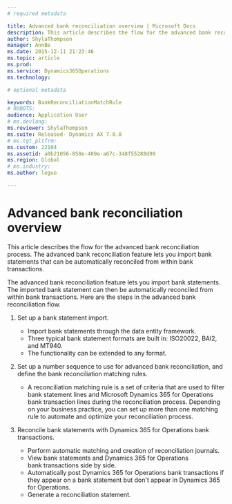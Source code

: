 ```yaml
---
# required metadata

title: Advanced bank reconciliation overview | Microsoft Docs
description: This article describes the flow for the advanced bank reconciliation process. The advanced bank reconciliation feature lets you import bank statements that can be automatically reconciled from within bank transactions.
author: ShylaThompson
manager: AnnBe
ms.date: 2015-12-11 21:23:46
ms.topic: article
ms.prod: 
ms.service: Dynamics365Operations
ms.technology: 

# optional metadata

keywords: BankReconciliationMatchRule
# ROBOTS: 
audience: Application User
# ms.devlang: 
ms.reviewer: ShylaThompson
ms.suite: Released- Dynamics AX 7.0.0
# ms.tgt_pltfrm: 
ms.custom: 22104
ms.assetid: a0b21056-858e-409e-a67c-348f55288d99
ms.region: Global
# ms.industry: 
ms.author: leguo

---
```


# Advanced bank reconciliation overview

This article describes the flow for the advanced bank reconciliation process. The advanced bank reconciliation feature lets you import bank statements that can be automatically reconciled from within bank transactions.

The advanced bank reconciliation feature lets you import bank statements. The imported bank statement can then be automatically reconciled from within bank transactions. Here are the steps in the advanced bank reconciliation flow.

1.  Set up a bank statement import.
    -   Import bank statements through the data entity framework.
    -   Three typical bank statement formats are built in: ISO20022, BAI2, and MT940.
    -   The functionality can be extended to any format.

2.  Set up a number sequence to use for advanced bank reconciliation, and define the bank reconciliation matching rules.
    -   A reconciliation matching rule is a set of criteria that are used to filter bank statement lines and Microsoft Dynamics 365 for Operations bank transaction lines during the reconciliation process. Depending on your business practice, you can set up more than one matching rule to automate and optimize your reconciliation process.

3.  Reconcile bank statements with Dynamics 365 for Operations bank transactions.
    -   Perform automatic matching and creation of reconciliation journals.
    -   View bank statements and Dynamics 365 for Operations bank transactions side by side.
    -   Automatically post Dynamics 365 for Operations bank transactions if they appear on a bank statement but don't appear in Dynamics 365 for Operations.
    -   Generate a reconciliation statement.



